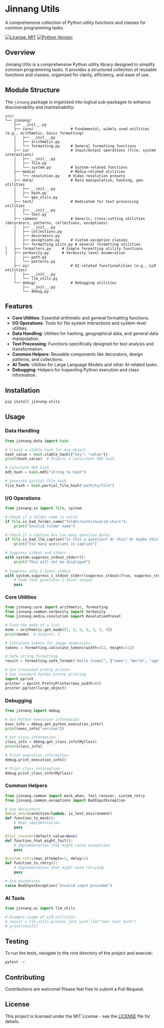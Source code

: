 # Jinnang Utils

A comprehensive collection of Python utility functions and classes for common programming tasks.

[![License: MIT](https://img.shields.io/badge/License-MIT-yellow.svg)](https://opensource.org/licenses/MIT)
[![Python Version](https://img.shields.io/badge/python-3.6%2B-blue)](https://www.python.org/downloads/)

## Overview

Jinnang Utils is a comprehensive Python utility library designed to simplify common programming tasks. It provides a structured collection of reusable functions and classes, organized for clarity, efficiency, and ease of use.

## Module Structure

The `jinnang` package is organized into logical sub-packages to enhance discoverability and maintainability:

```
src/
└── jinnang/
    ├── __init__.py
    ├── core/                 # Fundamental, widely used utilities (e.g., arithmetic, basic formatting)
    │   ├── __init__.py
    │   ├── arithmetic.py
    │   └── formatting.py     # General formatting functions
    ├── io/                   # Input/Output operations (file, system interactions)
    │   ├── __init__.py
    │   ├── file.py
    │   └── system.py         # System-related functions
    ├── media/                # Media-related utilities
    │   └── resolution.py    # Video resolution presets
    ├── data/                 # Data manipulation, hashing, geo-utilities
    │   ├── __init__.py
    │   ├── hash.py
    │   └── geo_utils.py
    ├── text/                 # Dedicated for text processing utilities
    │   ├── __init__.py
    │   └── text.py
    ├── common/               # Generic, cross-cutting utilities (decorators, patterns, collections, exceptions)
    │   ├── __init__.py
    │   ├── collections.py
    │   ├── decorators.py
    │   ├── exceptions.py     # Custom exception classes
    │   ├── formatting_utils.py # General formatting utilities
│   ├── formatters.py     # Simple formatting utility functions
│   ├── verbosity.py      # Verbosity level enumeration
    │   ├── path.py
    │   └── patterns.py
    ├── ai/                   # AI-related functionalities (e.g., LLM utilities)
    │   ├── __init__.py
    │   └── llm_utils.py
    └── debug/                # Debugging utilities
        ├── __init__.py
        └── debug.py
```

## Features

-   **Core Utilities**: Essential arithmetic and general formatting functions.
-   **I/O Operations**: Tools for file system interactions and system-level utilities.
-   **Data Handling**: Utilities for hashing, geographical data, and general data manipulation.
-   **Text Processing**: Functions specifically designed for text analysis and transformation.
-   **Common Helpers**: Reusable components like decorators, design patterns, and collections.
-   **AI Tools**: Utilities for Large Language Models and other AI-related tasks.
-   **Debugging**: Helpers for inspecting Python execution and class information.

## Installation

```bash
pip install jinnang-utils
```

## Usage

### Data Handling

```python
from jinnang.data import hash

# Create a stable hash for any object
hash_value = hash.stable_hash({"key": "value"})
print(hash_value)  # Outputs a consistent MD5 hash

# Calculate MD5 hash
md5_hash = hash.md5("string to hash")

# Generate partial file hash
file_hash = hash.partial_file_hash("path/to/file")
```

### I/O Operations

```python
from jinnang.io import file, system

# Check if a folder name is valid
if file.is_bad_folder_name("folder/with/invalid:chars"):
    print("Invalid folder name")

# Check if a caption has too many question marks
if file.is_bad_llm_caption("Is this a question? Or this? Or maybe this? Or this one too?"):
    print("Too many questions in caption")

# Suppress stdout and stderr
with system.suppress_stdout_stderr():
    print("This will not be displayed")
    
# Suppress only C-level stdout
with system.suppress_c_stdout_stderr(suppress_stdout=True, suppress_stderr=False):
    # Code that generates C-level output
    pass
```

### Core Utilities

```python
from jinnang.core import arithmetic, formatting
from jinnang.common.verbosity import Verbosity
from jinnang.media.resolution import ResolutionPreset

# Find the mode of a list
mode = arithmetic.get_mode([1, 2, 2, 3, 3, 3, 4])
print(mode)  # Outputs: 3

# Calculate tokens for image dimensions
tokens = formatting.calculate_tokens(width=512, height=512)

# Safe string formatting
result = formatting.safe_format("Hello {name}", {"name": "World", "age": 30})

# Use truncated pretty printer
# Use standard Python pretty printing
import pprint
printer = pprint.PrettyPrinter(max_width=80)
printer.pprint(large_object)
```

### Debugging

```python
from jinnang import debug

# Get Python execution information
exec_info = debug.get_python_execution_info()
print(exec_info["version"])

# Get class information
class_info = debug.get_class_info(MyClass)
print(class_info)

# Print execution information
debug.print_execution_info()

# Print class information
debug.print_class_info(MyClass)
```

### Common Helpers

```python
from jinnang.common import mock_when, fail_recover, custom_retry
from jinnang.common.exceptions import BadInputException

# Use decorators
@mock_when(condition=lambda: is_test_environment)
def function_to_mock():
    # Real implementation
    pass

@fail_recover(default_value=None)
def function_that_might_fail():
    # Implementation that might raise exceptions
    pass

@custom_retry(max_attempts=3, delay=1)
def function_to_retry():
    # Implementation that might need retrying
    pass

# Use exceptions
raise BadInputException("Invalid input provided")
```

### AI Tools

```python
from jinnang.ai import llm_utils

# Example usage of LLM utilities
# result = llm_utils.process_text_with_llm("Your text here")
# print(result)
```

## Testing

To run the tests, navigate to the root directory of the project and execute:

```bash
pytest -v
```

## Contributing

Contributions are welcome! Please feel free to submit a Pull Request.

## License

This project is licensed under the MIT License - see the [LICENSE](LICENSE) file for details.